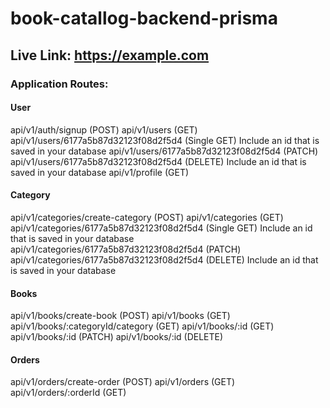 # book-catallog-backend-prisma

## Live Link: https://example.com

### Application Routes:

#### User

api/v1/auth/signup (POST)
api/v1/users (GET)
api/v1/users/6177a5b87d32123f08d2f5d4 (Single GET) Include an id that is saved in your database
api/v1/users/6177a5b87d32123f08d2f5d4 (PATCH)
api/v1/users/6177a5b87d32123f08d2f5d4 (DELETE) Include an id that is saved in your database
api/v1/profile (GET)

#### Category

api/v1/categories/create-category (POST)
api/v1/categories (GET)
api/v1/categories/6177a5b87d32123f08d2f5d4 (Single GET) Include an id that is saved in your database
api/v1/categories/6177a5b87d32123f08d2f5d4 (PATCH)
api/v1/categories/6177a5b87d32123f08d2f5d4 (DELETE) Include an id that is saved in your database

#### Books

api/v1/books/create-book (POST)
api/v1/books (GET)
api/v1/books/:categoryId/category (GET)
api/v1/books/:id (GET)
api/v1/books/:id (PATCH)
api/v1/books/:id (DELETE)

#### Orders

api/v1/orders/create-order (POST)
api/v1/orders (GET)
api/v1/orders/:orderId (GET)
